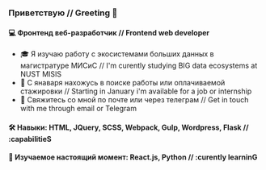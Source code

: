 ### Приветствую    //    Greeting 👋


#### 💻 Фронтенд веб-разработчик    //    Frontend web developer


- 🎓 Я изучаю работу с экосистемами больших данных в магистратуре МИСиС    //    I'm curently studying BIG data ecosystems at NUST MISIS
- 🤔 С янаваря нахожусь в поиске работы или оплачиваемой стажировки    //    Starting in January i'm available for a job or internship
- 💬 Свяжитесь со мной по почте или через телеграм    //    Get in touch with me through email or Telegram


#### 🛠 Навыки: HTML, JQuery, SCSS, Webpack, Gulp, Wordpress, Flask    //    :capabilitieS
#### 🌱 Изучаемое настоящий момент: React.js, Python    //    :curently learninG

